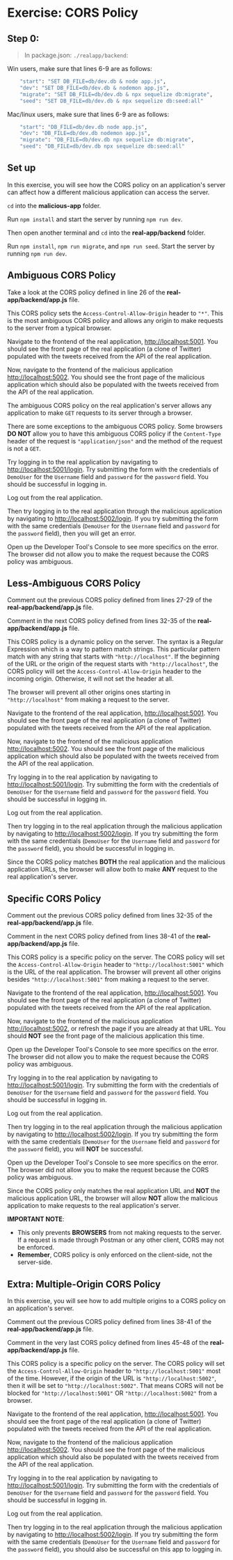 # Exercise: CORS Policy

## Step 0: 
> In package.json: `./realapp/backend`: 

Win users, make sure that lines 6-9 are as follows:

```bash
    "start": "SET DB_FILE=db/dev.db & node app.js",
    "dev": "SET DB_FILE=db/dev.db & nodemon app.js",
    "migrate": "SET DB_FILE=db/dev.db & npx sequelize db:migrate",
    "seed": "SET DB_FILE=db/dev.db & npx sequelize db:seed:all"
```

Mac/linux users, make sure that lines 6-9 are as follows:

```bash
    "start": "DB_FILE=db/dev.db node app.js",
    "dev": "DB_FILE=db/dev.db nodemon app.js",
    "migrate": "DB_FILE=db/dev.db npx sequelize db:migrate",
    "seed": "DB_FILE=db/dev.db npx sequelize db:seed:all"
```

## Set up

In this exercise, you will see how the CORS policy on an application's server
can affect how a different malicious application can access the server.

`cd` into the __malicious-app__ folder.

Run `npm install` and start the server by running `npm run dev`.

Then open another terminal and `cd` into the __real-app/backend__ folder.

Run `npm install`, `npm run migrate`, and `npm run seed`. Start the server by
running `npm run dev`.

## Ambiguous CORS Policy

Take a look at the CORS policy defined in line 26 of the
__real-app/backend/app.js__ file.

This CORS policy sets the `Access-Control-Allow-Origin` header to `"*"`. This is
the most ambiguous CORS policy and allows any origin to make requests to the
server from a typical browser.

Navigate to the frontend of the real application, [http://localhost:5001].
You should see the front page of the real application (a clone of Twitter)
populated with the tweets received from the API of the real application.

Now, navigate to the frontend of the malicious application
[http://localhost:5002]. You should see the front page of the malicious
application which should also be populated with the tweets received from the API
of the real application.

The ambiguous CORS policy on the real application's server allows any
application to make `GET` requests to its server through a browser.

There are some exceptions to the ambiguous CORS policy. Some browsers **DO NOT**
allow you to have this ambiguous CORS policy if the `Content-Type` header of the
request is `"application/json"` and the method of the request is not a `GET`.

Try logging in to the real application by navigating to
[http://localhost:5001/login]. Try submitting the form with
the credentials of `DemoUser` for the `Username` field and `password` for the
`password` field. You should be successful in logging in.

Log out from the real application.

Then try logging in to the real application through the malicious application by
navigating to [http://localhost:5002/login]. If you try submitting the form with
the same credentials (`DemoUser` for the `Username` field and `password` for the
`password` field), then you will get an error.

Open up the Developer Tool's Console to see more specifics on the error. The
browser did not allow you to make the request because the CORS policy was
ambiguous.

## Less-Ambiguous CORS Policy

Comment out the previous CORS policy defined from lines 27-29 of the
__real-app/backend/app.js__ file.

Comment in the next CORS policy defined from lines 32-35 of the
__real-app/backend/app.js__ file.

This CORS policy is a dynamic policy on the server. The syntax is a Regular
Expression which is a way to pattern match strings. This particular pattern
match with any string that starts with `"http://localhost"`. If the beginning of
the URL or the origin of the request starts with `"http://localhost"`, the CORS
policy will set the `Access-Control-Allow-Origin` header to the incoming origin.
Otherwise, it will not set the header at all.

The browser will prevent all other origins ones starting in `"http://localhost"`
from making a request to the server.

Navigate to the frontend of the real application, [http://localhost:5001].
You should see the front page of the real application (a clone of Twitter)
populated with the tweets received from the API of the real application.

Now, navigate to the frontend of the malicious application
[http://localhost:5002]. You should see the front page of the malicious
application which should also be populated with the tweets received from the API
of the real application.

Try logging in to the real application by navigating to
[http://localhost:5001/login]. Try submitting the form with
the credentials of `DemoUser` for the `Username` field and `password` for the
`password` field. You should be successful in logging in.

Log out from the real application.

Then try logging in to the real application through the malicious application by
navigating to [http://localhost:5002/login]. If you try submitting the form with
the same credentials (`DemoUser` for the `Username` field and `password` for the
`password` field), you should be successful in logging in.

Since the CORS policy matches **BOTH** the real application and the malicious
application URLs, the browser will allow both to make **ANY** request to the
real application's server.

## Specific CORS Policy

Comment out the previous CORS policy defined from lines 32-35 of the
__real-app/backend/app.js__ file.

Comment in the next CORS policy defined from lines 38-41 of the
__real-app/backend/app.js__ file.

This CORS policy is a specific policy on the server. The CORS
policy will set the `Access-Control-Allow-Origin` header to
`"http://localhost:5001"` which is the URL of the real application. The browser
will prevent all other origins besides `"http://localhost:5001"` from making
a request to the server.

Navigate to the frontend of the real application, [http://localhost:5001].
You should see the front page of the real application (a clone of Twitter)
populated with the tweets received from the API of the real application.

Now, navigate to the frontend of the malicious application
[http://localhost:5002], or refresh the page if you are already at that URL. You should **NOT** see the front page of the malicious
application this time.

Open up the Developer Tool's Console to see more specifics on the error. The
browser did not allow you to make the request because the CORS policy was
ambiguous.

Try logging in to the real application by navigating to
[http://localhost:5001/login]. Try submitting the form with
the credentials of `DemoUser` for the `Username` field and `password` for the
`password` field. You should be successful in logging in.

Log out from the real application.

Then try logging in to the real application through the malicious application by
navigating to [http://localhost:5002/login]. If you try submitting the form with
the same credentials (`DemoUser` for the `Username` field and `password` for the
`password` field), you will **NOT** be successful.

Open up the Developer Tool's Console to see more specifics on the error. The
browser did not allow you to make the request because the CORS policy was
ambiguous.

Since the CORS policy only matches the real application URL and **NOT** the
malicious application URL, the browser will allow **NOT** allow the
malicious application to make requests to the real application's server.

**IMPORTANT NOTE**: 
- This only prevents **BROWSERS** from not making requests to the server. If a request is made through Postman or any other client, CORS may not be enforced. 
- **Remember**, CORS policy is only enforced on the client-side, not the server-side.

## Extra: Multiple-Origin CORS Policy

In this exercise, you will see how to add multiple origins to a CORS policy on an application's server.

Comment out the previous CORS policy defined from lines 38-41 of the
__real-app/backend/app.js__ file.

Comment in the very last CORS policy defined from lines 45-48 of the
__real-app/backend/app.js__ file.

This CORS policy is a specific policy on the server. The CORS
policy will set the `Access-Control-Allow-Origin` header to
`"http://localhost:5001"` most of the time. However, if the origin of the URL is
`"http://localhost:5002"`, then it will be set to `"http://localhost:5002"`.
That means CORS will not be blocked for `"http://localhost:5001"` OR
`"http://localhost:5002"` from a browser.

Navigate to the frontend of the real application, [http://localhost:5001].
You should see the front page of the real application (a clone of Twitter)
populated with the tweets received from the API of the real application.

Now, navigate to the frontend of the malicious application
[http://localhost:5002]. You should see the front page of the malicious
application which should also be populated with the tweets received from the API of the real application.

Try logging in to the real application by navigating to
[http://localhost:5001/login]. Try submitting the form with
the credentials of `DemoUser` for the `Username` field and `password` for the
`password` field. You should be successful in logging in.

Log out from the real application.

Then try logging in to the real application through the malicious application by
navigating to [http://localhost:5002/login]. If you try submitting the form with
the same credentials (`DemoUser` for the `Username` field and `password` for the
`password` field), you should also be successful on this app to logging in.


[http://localhost:5001]: http://localhost:5001
[http://localhost:5002]: http://localhost:5002
[http://localhost:5001/login]: http://localhost:5001/login
[http://localhost:5002/login]: http://localhost:5002/login

[REF]: https://github.com/appacademy/practice-for-week-12-cors
[CORS]: https://cheatsheetseries.owasp.org/cheatsheets/REST_Security_Cheat_Sheet.html#cors